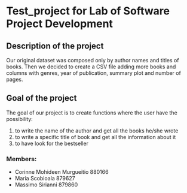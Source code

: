# Test_project for Lab of Software Project Development 

## Description of the project
Our original dataset was composed only by author names and titles of books. Then we decided to create a CSV file adding more books and columns with genres, year of publication, summary plot and number of pages.

## Goal of the project
The goal of our project is to create functions where the user have the possibility: 
1. to write the name of the author and get all the books he/she wrote 
2. to write a specific title of book and get all the information about it
3. to have look for the bestseller

### Members: 
- Corinne Mohideen Murgueitio 880166
- Maria Scobioala 879627
- Massimo Sirianni 879860
